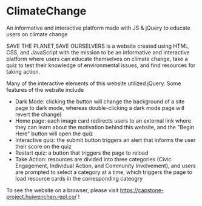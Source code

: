 # ClimateChange
An informative and interactive platform made with JS &amp; jQuery to educate users on climate change

SAVE THE PLANET,SAVE OURSELVERS is a website created using HTML, CSS, and JavaScript with the mission 
to be an informative and interactive platform where users can educate themselves on climate change, take a quiz to test their knowledge of environmental issues, 
and find resources for taking action. 

Many of the interactive elements of this website utilized jQuery. Some features of the website include
  * Dark Mode: clicking the button will change the background of a site page to dark mode, whereas double-clicking a dark mode page will revert the change)
  * Home page: each image card redirects users to an external link where they can learn about the motivation behind this website, and the "Begin Here" button will open the quiz
  * Interactive quiz: the submit button triggers an alert that informs the user their score on the quiz 
  * Restart quiz: a button that triggers the page to reload
  * Take Action: resources are divided into three categories (Civic Engagement, Individual Action, and Community Involvement), and users are prompted to
  select a category at a time, which triggers the page to load resource cards in the corresponding cateogry
  
  
  To see the website on a browser, please visit https://capstone-project.huiwenchen.repl.co/ !
  
  
